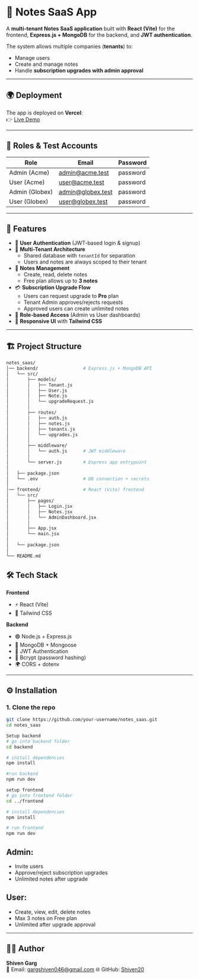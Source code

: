 # 📒 Notes SaaS App

A **multi-tenant Notes SaaS application** built with **React (Vite)** for the frontend, **Express.js + MongoDB** for the backend, and **JWT authentication**.  

The system allows multiple companies (**tenants**) to:  
- Manage users  
- Create and manage notes  
- Handle **subscription upgrades with admin approval**  

---

## 🌍 Deployment

The app is deployed on **Vercel**:  
👉 [Live Demo](https://notes-saas-c9ag2cd4i-shiven2.vercel.app/)

---

## 👥 Roles & Test Accounts

| Role            | Email                  | Password  |
|-----------------|------------------------|-----------|
| Admin (Acme)    | admin@acme.test        | password  |
| User (Acme)     | user@acme.test         | password  |
| Admin (Globex)  | admin@globex.test      | password  |
| User (Globex)   | user@globex.test       | password  |

---

## 🚀 Features

- 🔑 **User Authentication** (JWT-based login & signup)  
- 🏢 **Multi-Tenant Architecture**  
  - Shared database with `tenantId` for separation  
  - Users and notes are always scoped to their tenant  
- 📝 **Notes Management**  
  - Create, read, delete notes  
  - Free plan allows up to **3 notes**  
- 💳 **Subscription Upgrade Flow**  
  - Users can request upgrade to **Pro** plan  
  - Tenant Admin approves/rejects requests  
  - Approved users can create unlimited notes  
- 🔐 **Role-based Access** (Admin vs User dashboards)  
- 🎨 **Responsive UI** with **Tailwind CSS**  

---

## 🏗️ Project Structure

```bash
notes_saas/
│── backend/                 # Express.js + MongoDB API
│   └── src/
│       ├── models/          
│       │   ├── Tenant.js
│       │   ├── User.js
│       │   ├── Note.js
│       │   └── upgradeRequest.js
│       │
│       ├── routes/          
│       │   ├── auth.js
│       │   ├── notes.js
│       │   ├── tenants.js
│       │   └── upgrades.js
│       │
│       ├── middleware/
│       │   └── auth.js      # JWT middleware
│       │
│       └── server.js        # Express app entrypoint
│
│   ├── package.json
│   └── .env                 # DB connection + secrets
│
│── frontend/                # React (Vite) frontend
│   └── src/
│       ├── pages/
│       │   ├── Login.jsx
│       │   ├── Notes.jsx
│       │   └── AdminDashboard.jsx
│       │
│       ├── App.jsx
│       └── main.jsx
│
│   └── package.json
│
└── README.md

```

## 🛠️ Tech Stack

**Frontend**  
- ⚡ React (Vite)  
- 🎨 Tailwind CSS  

**Backend**  
- 🟢 Node.js + Express.js  
- 🍃 MongoDB + Mongoose  
- 🔑 JWT Authentication  
- 🔐 Bcrypt (password hashing)  
- 🌍 CORS + dotenv  

---

## ⚙️ Installation

### 1. Clone the repo
```bash
git clone https://github.com/your-username/notes_saas.git
cd notes_saas

Setup backend
# go into backend folder
cd backend

# install dependencies
npm install

#run backend
npm run dev

setup frontend
# go into frontend folder
cd ../frontend

# install dependencies
npm install

# run frontend
npm run dev
```



## Admin:
  - Invite users
  - Approve/reject subscription upgrades
  - Unlimited notes after upgrade

## User:
  - Create, view, edit, delete notes
  - Max 3 notes on Free plan
  - Unlimited after upgrade approval

---

## 👨‍💻 Author

**Shiven Garg**  
📧 Email: gargshiven046@gmail.com 
🌐 GitHub: [Shiven20](https://github.com/Shiven20)  
